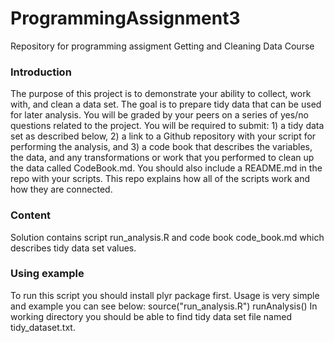 # ProgrammingAssignment3
Repository for programming assigment Getting and Cleaning Data Course

### Introduction

The purpose of this project is to demonstrate your ability to collect, work with, and clean a data set. The goal is to prepare tidy data that can be used for later analysis. You will be graded by your peers on a series of yes/no questions related to the project. You will be required to submit: 1) a tidy data set as described below, 2) a link to a Github repository with your script for performing the analysis, and 3) a code book that describes the variables, the data, and any transformations or work that you performed to clean up the data called CodeBook.md. You should also include a README.md in the repo with your scripts. This repo explains how all of the scripts work and how they are connected.  

### Content

Solution contains script run_analysis.R and code book code_book.md which describes tidy data set values.

### Using example
To run this script you should install plyr package first.
Usage is very simple and example you can see below:
source("run_analysis.R")
runAnalysis()
In working directory you should be able to find tidy data set file named tidy_dataset.txt.
